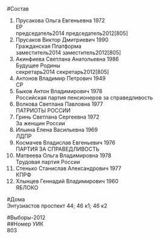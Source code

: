 #Состав  
1. Прусакова Ольга Евгеньевна 1972  
    ЕР  
    председатель2014 председатель2012[805]  
2. Прусаков Виктор Дмитриевич 1990  
    Гражданская Платформа  
    заместитель2014 заместитель2012[805]  
3. Акинфиева Светлана Анатольевна 1986  
    Будущее Родины  
    секретарь2014 секретарь2012[805]  
4. Антонов Владимир Петрович 1949  
    СР  
5. Быков Антон Владимирович 1978  
    Российская партия пенсионеров за справедливость  
6. Волкова Светлана Павловна 1977  
    ПАТРИОТЫ РОССИИ  
7. Гринь Светлана Сергеевна 1972  
    За женщин России  
8. Ильина Елена Васильевна 1969  
    ЛДПР  
9. Космачев Владислав Евгеньевич 1976  
    ПАРТИЯ ЗА СПРАВЕДЛИВОСТЬ  
10. Матвеева Ольга Владимировна 1978  
    Трудовая партия России  
11. Стенько Станислав Александрович 1977  
    КПРФ  
12. Хлынцев Геннадий Владимирович 1960  
    ЯБЛОКО  

#Дома  
Энтузиастов проспект 44; 46 к1; 46 к2  
  
#Выборы-2012  
##Номер УИК  
803  

